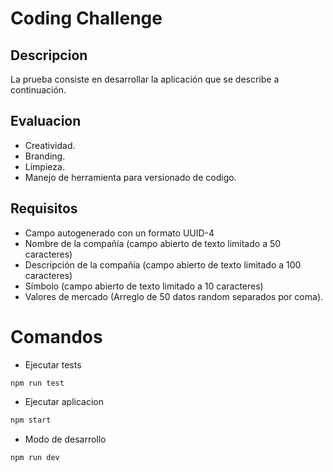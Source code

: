 #   Coding Challenge

## Descripcion
La prueba consiste en desarrollar la aplicación que se describe a continuación.

## Evaluacion
- Creatividad.
- Branding.
- Limpieza.
- Manejo de herramienta para versionado de codigo.

## Requisitos
- Campo autogenerado con un formato UUID-4
- Nombre de la compañía (campo abierto de texto limitado a 50 caracteres)
- Descripción de la compañía (campo abierto de texto limitado a 100 caracteres)
- Símbolo (campo abierto de texto limitado a 10 caracteres)
- Valores de mercado (Arreglo de 50 datos random separados por coma).

# Comandos
- Ejecutar tests
```bash
npm run test
```
- Ejecutar aplicacion
```bash
npm start
```
- Modo de desarrollo
```bash
npm run dev
```
